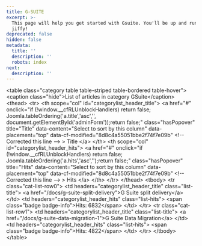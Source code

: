 ```yaml
---
title: G-SUITE
excerpt: >-
  This page will help you get started with Gsuite. You'll be up and running in a
  jiffy!
deprecated: false
hidden: false
metadata:
  title: ''
  description: ''
  robots: index
next:
  description: ''
---
```

\<table class="category table table-striped table-bordered table-hover">
&#x20; \<caption class="hide">List of articles in category GSuite\</caption>
&#x20; \<thead>
&#x20;   \<tr>
&#x20;     \<th scope="col" id="categorylist\_header\_title">
&#x20;       \<a
&#x20;         href="#"
&#x20;         onclick="if (!window.\_\_cfRLUnblockHandlers) return false; Joomla.tableOrdering('a.title','asc','', document.getElementById('adminForm'));return false;"
&#x20;         class="hasPopover"
&#x20;         title="Title"
&#x20;         data-content="Select to sort by this column"
&#x20;         data-placement="top"
&#x20;         data-cf-modified="8d8c4a55051bbe2f74f7e09b"  \<!-- Corrected this line -->
&#x20;       \>
&#x20;         Title
&#x20;       \</a>
&#x20;     \</th>
&#x20;     \<th scope="col" id="categorylist\_header\_hits">
&#x20;       \<a
&#x20;         href="#"
&#x20;         onclick="if (!window.\_\_cfRLUnblockHandlers) return false; Joomla.tableOrdering('a.hits','asc','');return false;"
&#x20;         class="hasPopover"
&#x20;         title="Hits"
&#x20;         data-content="Select to sort by this column"
&#x20;         data-placement="top"
&#x20;         data-cf-modified="8d8c4a55051bbe2f74f7e09b"  \<!-- Corrected this line -->
&#x20;       \>
&#x20;         Hits
&#x20;       \</a>
&#x20;     \</th>
&#x20;   \</tr>
&#x20; \</thead>
&#x20; \<tbody>
&#x20;   \<tr class="cat-list-row0">
&#x20;     \<td headers="categorylist\_header\_title" class="list-title">
&#x20;       \<a href="/docs/g-suite-split-delivery">G Suite split delivery\</a>
&#x20;     \</td>
&#x20;     \<td headers="categorylist\_header\_hits" class="list-hits">
&#x20;       \<span class="badge badge-info">Hits: 6832\</span>
&#x20;     \</td>
&#x20;   \</tr>
&#x20;   \<tr class="cat-list-row1">
&#x20;     \<td headers="categorylist\_header\_title" class="list-title">
&#x20;       \<a href="/docs/g-suite-data-migration-1">G Suite Data Migration\</a>
&#x20;     \</td>
&#x20;     \<td headers="categorylist\_header\_hits" class="list-hits">
&#x20;       \<span class="badge badge-info">Hits: 4822\</span>
&#x20;     \</td>
&#x20;   \</tr>
&#x20; \</tbody>
\</table>